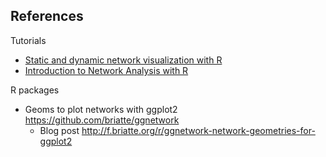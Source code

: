 ## References

Tutorials

* [Static and dynamic network visualization with R](http://kateto.net/network-visualization)
* [Introduction to Network Analysis with R](https://www.jessesadler.com/post/network-analysis-with-r/)

R packages

* Geoms to plot networks with ggplot2 https://github.com/briatte/ggnetwork
    * Blog post http://f.briatte.org/r/ggnetwork-network-geometries-for-ggplot2

